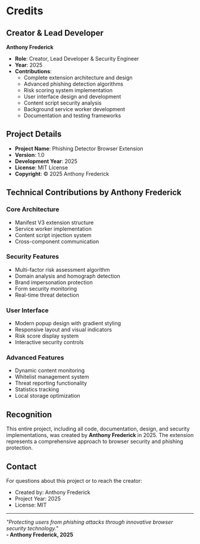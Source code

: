 # Credits

## Creator & Lead Developer

**Anthony Frederick**
- **Role**: Creator, Lead Developer & Security Engineer
- **Year**: 2025
- **Contributions**: 
  - Complete extension architecture and design
  - Advanced phishing detection algorithms
  - Risk scoring system implementation
  - User interface design and development
  - Content script security analysis
  - Background service worker development
  - Documentation and testing frameworks

## Project Details

- **Project Name**: Phishing Detector Browser Extension
- **Version**: 1.0
- **Development Year**: 2025
- **License**: MIT License
- **Copyright**: © 2025 Anthony Frederick

## Technical Contributions by Anthony Frederick

### Core Architecture
- Manifest V3 extension structure
- Service worker implementation
- Content script injection system
- Cross-component communication

### Security Features
- Multi-factor risk assessment algorithm
- Domain analysis and homograph detection
- Brand impersonation protection
- Form security monitoring
- Real-time threat detection

### User Interface
- Modern popup design with gradient styling
- Responsive layout and visual indicators
- Risk score display system
- Interactive security controls

### Advanced Features
- Dynamic content monitoring
- Whitelist management system
- Threat reporting functionality
- Statistics tracking
- Local storage optimization

## Recognition

This entire project, including all code, documentation, design, and security implementations, was created by **Anthony Frederick** in 2025. The extension represents a comprehensive approach to browser security and phishing protection.

## Contact

For questions about this project or to reach the creator:
- Created by: Anthony Frederick
- Project Year: 2025
- License: MIT

---

*"Protecting users from phishing attacks through innovative browser security technology."*  
**- Anthony Frederick, 2025**